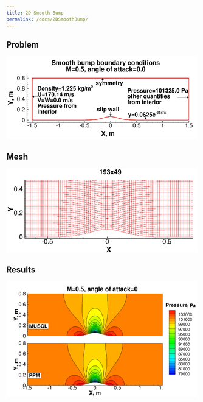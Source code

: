 ```yaml
---
title: 2D Smooth Bump
permalink: /docs/2DSmoothBump/
---
```


## Problem
![Domain](/img/verification/2DSmoothBumpDomain.png)


## Mesh
![Mesh](/img/verification/2DSmoothBumpMesh.png)

## Results
![Results](/img/verification/2DSmoothBumpContour.png)


